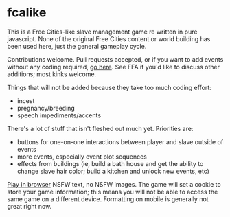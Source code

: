 # fcalike

This is a Free Cities-like slave management game re written in pure javascript.  None of the original Free Cities content or world building has been used here, just the general gameplay cycle.

Contributions welcome.  Pull requests accepted, or if you want to add events without any coding required, [go here](https://docs.google.com/spreadsheets/d/1ibrLMlGqY2rc-ExmQkWJW3Xr92k0GARphWvWWXp5cN4/edit?usp=sharing).  See FFA if you'd like to discuss other additions; most kinks welcome.

Things that will not be added because they take too much coding effort:
- incest
- pregnancy/breeding
- speech impediments/accents

There's a lot of stuff that isn't fleshed out much yet.  Priorities are:
- buttons for one-on-one interactions between player and slave outside of events
- more events, especially event plot sequences
- effects from buildings (ie, build a bath house and get the ability to change slave hair color; build a kitchen and unlock new events, etc)

[Play in browser](https://a-very-old-sock.github.io/fcalike/) NSFW text, no NSFW images.  The game will set a cookie to store your game information; this means you will not be able to access the same game on a different device.  Formatting on mobile is generally not great right now.

